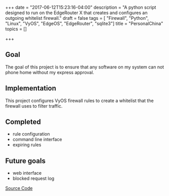 +++
date = "2017-06-12T15:23:16-04:00"
description = "A python script designed to run on the EdgeRouter X that creates and configures an outgoing whitelist firewall."
draft = false
tags = [ "Firewall", "Python", "Linux", "VyOS", "EdgeOS", "EdgeRouter", "sqlite3"]
title = "PersonalChina"
topics = []

+++

## Goal
The goal of this project is to ensure that any software on my system can not phone home without my express approval.

## Implementation
This project configures VyOS firewall rules to create a whitelist that the firewall uses to filter traffic.

## Completed
 - rule configuration
 - command line interface
 - expiring rules

## Future goals
 - web interface
 - blocked request log

[Source Code](https://github.com/cyberpirate/PersonalChina)
